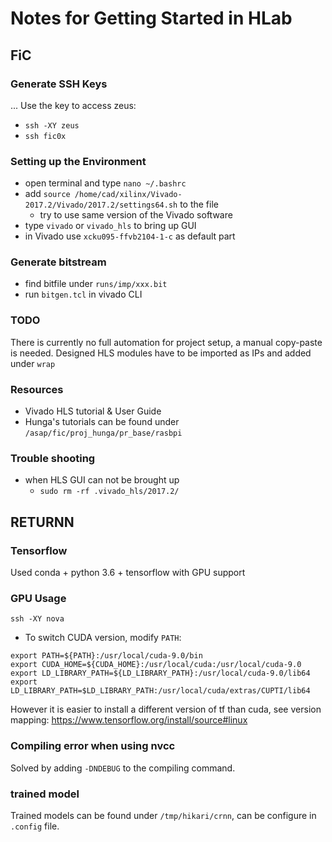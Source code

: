 # Notes for Getting Started in HLab

## FiC 
### Generate SSH Keys
...
Use the key to access zeus:
- `ssh -XY zeus`
- `ssh fic0x`

### Setting up the Environment
- open terminal and type `nano ~/.bashrc`
- add `source /home/cad/xilinx/Vivado-2017.2/Vivado/2017.2/settings64.sh` to the file
    - try to use same version of the Vivado software
- type `vivado` or `vivado_hls` to bring up GUI
- in Vivado use `xcku095-ffvb2104-1-c` as default part

### Generate bitstream
- find bitfile under `runs/imp/xxx.bit`
- run `bitgen.tcl` in vivado CLI

### TODO
There is currently no full automation for project setup, a manual copy-paste is needed. Designed HLS modules have to be imported as IPs and added under `wrap`
 
### Resources
- Vivado HLS tutorial & User Guide
- Hunga's tutorials can be found under `/asap/fic/proj_hunga/pr_base/rasbpi`

### Trouble shooting
- when HLS GUI can not be brought up
    - `sudo rm -rf .vivado_hls/2017.2/`

## RETURNN
### Tensorflow
Used conda + python 3.6 + tensorflow with GPU support

### GPU Usage
`ssh -XY nova`
- To switch CUDA version, modify `PATH`:
```
export PATH=${PATH}:/usr/local/cuda-9.0/bin
export CUDA_HOME=${CUDA_HOME}:/usr/local/cuda:/usr/local/cuda-9.0
export LD_LIBRARY_PATH=${LD_LIBRARY_PATH}:/usr/local/cuda-9.0/lib64
export LD_LIBRARY_PATH=$LD_LIBRARY_PATH:/usr/local/cuda/extras/CUPTI/lib64
```
However it is easier to install a different version of tf than cuda, see version mapping:
https://www.tensorflow.org/install/source#linux

### Compiling error when using nvcc
Solved by adding `-DNDEBUG` to the compiling command.

### trained model
Trained models can be found under `/tmp/hikari/crnn`, can be configure in `.config` file.
